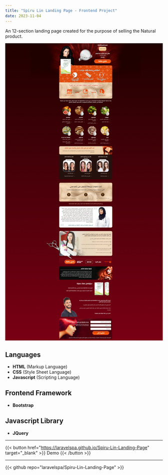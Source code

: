 ```yaml
---
title: "Spiru Lin Landing Page - Frontend Project"
date: 2023-11-04
---
```

An 12-section landing page created for the purpose of selling the Natural product.

![Spiru Lin Landing Page](/img/portfolio/spiru-lin-landing-page/full-page.jpeg "Spiru Lin Landing Page")

## Languages
- **HTML** (Markup Language)
- **CSS** (Style Sheet Language)
- **Javascript** (Scripting Language)

## Frontend Framework
- **Bootstrap**

## Javascript Library
- **JQuery**

---
{{< button href="https://laravelspa.github.io/Spiru-Lin-Landing-Page" target="_blank" >}}
Demo
{{< /button >}}

---
{{< github repo="laravelspa/Spiru-Lin-Landing-Page" >}}
